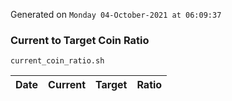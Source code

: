 Generated on `Monday 04-October-2021 at 06:09:37`

### Current to Target Coin Ratio
`current_coin_ratio.sh`

Date|Current|Target|Ratio
---|---|---|---
